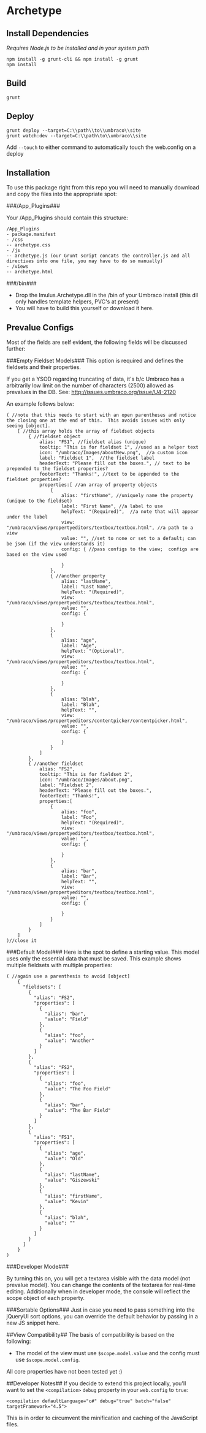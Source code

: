 Archetype
=========

## Install Dependencies ##
*Requires Node.js to be installed and in your system path*

    npm install -g grunt-cli && npm install -g grunt
    npm install

## Build ##
    grunt


## Deploy ##
    grunt deploy --target=C:\\path\\to\\umbraco\\site
    grunt watch:dev --target=C:\\path\to\\umbraco\\site

Add `--touch` to either command to automatically touch the web.config on a deploy

## Installation ##

To use this package right from this repo you will need to manually download and copy the files into the appropriate spot:

###/App_Plugins###

Your /App_Plugins should contain this structure:

    /App_Plugins
    - package.manifest
    - /css
    -- archetype.css
    - /js
    -- archetype.js (our Grunt script concats the controller.js and all directives into one file, you may have to do so manually)
    - /views
    -- archetype.html

###/bin###
- Drop the Imulus.Archetype.dll in the /bin of your Umbraco install (this dll only handles template helpers, PVC's at present)
- You will have to build this yourself or download it here.

## Prevalue Configs ##

Most of the fields are self evident, the following fields will be discussed further:

###Empty Fieldset Models###
This option is required and defines the fieldsets and their properties.  

If you get a YSOD regarding truncating of data, it's b/c Umbraco has a arbitrarily low limit on the number of characters (2500) allowed as prevalues in the DB.
See: http://issues.umbraco.org/issue/U4-2120

An example follows below:
    
    ( //note that this needs to start with an open parentheses and notice the closing one at the end of this.  This avoids issues with only seeing [object].
        [ //this array holds the array of fieldset objects
            { //fieldset object
                alias: "FS1", //fieldset alias (unique)
                tooltip: "This is for fieldset 1", //used as a helper text
                icon: "/umbraco/Images/aboutNew.png",  //a custom icon
                label: "Fieldset 1",  //the fieldset label
                headerText: "Please fill out the boxes.", // text to be prepended to the fieldset properties?
                footerText: "Thanks!", //text to be appended to the fieldset properties?
                properties:[ //an array of property objects
                    { 
                        alias: "firstName", //uniquely name the property (unique to the fieldset)
                        label: "First Name", //a label to use
                        helpText: "(Required)",  //a note that will appear under the label
                        view: "/umbraco/views/propertyeditors/textbox/textbox.html", //a path to a view
                        value: "", //set to none or set to a default; can be json (if the view understands it)
                        config: { //pass configs to the view;  configs are based on the view used
                            
                        } 
                    },
                    { //another property
                        alias: "lastName",
                        label: "Last Name",
                        helpText: "(Required)",
                        view: "/umbraco/views/propertyeditors/textbox/textbox.html", 
                        value: "", 
                        config: {
                            
                        } 
                    },
                    { 
                        alias: "age",
                        label: "Age",
                        helpText: "(Optional)",
                        view: "/umbraco/views/propertyeditors/textbox/textbox.html", 
                        value: "", 
                        config: {
                            
                        } 
                    },
                    { 
                        alias: "blah",
                        label: "Blah",
                        helpText: "",
                        view: "/umbraco/views/propertyeditors/contentpicker/contentpicker.html", 
                        value: "", 
                        config: {
                        
                        } 
                    }    
                ]
            },
            { //another fieldset
                alias: "FS2",
                tooltip: "This is for fieldset 2",
                icon: "/umbraco/Images/about.png",
                label: "Fieldset 2",
                headerText: "Please fill out the boxes.",
                footerText: "Thanks!",
                properties:[
                    { 
                        alias: "foo",
                        label: "Foo",
                        helpText: "(Required)",
                        view: "/umbraco/views/propertyeditors/textbox/textbox.html", 
                        value: "", 
                        config: {
                            
                        } 
                    },
                    { 
                        alias: "bar",
                        label: "Bar",
                        helpText: "",
                        view: "/umbraco/views/propertyeditors/textbox/textbox.html", 
                        value: "", 
                        config: {
                        
                        } 
                    }    
                ]
            }
        ]
    )//close it
    
###Default Model###
Here is the spot to define a starting value.  This model uses only the essential data that must be saved.  This example shows multiple fieldsets with multiple properties:
    
    ( //again use a parenthesis to avoid [object]
        {
          "fieldsets": [
            {
              "alias": "FS2",
              "properties": [
                {
                  "alias": "bar",
                  "value": "Field"
                },
                {
                  "alias": "foo",
                  "value": "Another"
                }
              ]
            },
            {
              "alias": "FS2",
              "properties": [
                {
                  "alias": "foo",
                  "value": "The Foo Field"
                },
                {
                  "alias": "bar",
                  "value": "The Bar Field"
                }
              ]
            },
            {
              "alias": "FS1",
              "properties": [
                {
                  "alias": "age",
                  "value": "Old"
                },
                {
                  "alias": "lastName",
                  "value": "Giszewski"
                },
                {
                  "alias": "firstName",
                  "value": "Kevin"
                },
                {
                  "alias": "blah",
                  "value": ""
                }
              ]
            }
          ]
        }
    )
    
###Developer Mode###

By turning this on, you will get a textarea visible with the data model (not prevalue model).  You can change the contents of the textarea for real-time editing.  Additionally when in developer mode, the console will reflect the scope object of each property.

###Sortable Options###
Just in case you need to pass something into the jQueryUI sort options, you can override the default behavior by passing in a new JS snippet here.

##View Compatibility##
The basis of compatibility is based on the following:

- The model of the view must use `$scope.model.value` and the config must use `$scope.model.config`.

All core properties have not been tested yet :)

##Developer Notes##
If you decide to extend this project locally, you'll want to set the `<compilation>` `debug` property in your `web.config` to `true`:

    <compilation defaultLanguage="c#" debug="true" batch="false" targetFramework="4.5">

This is in order to circumvent the minification and caching of the JavaScript files.

